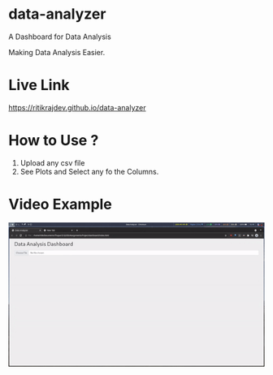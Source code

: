 # data-analyzer
A Dashboard for Data Analysis

Making Data Analysis Easier.

# Live Link
https://ritikrajdev.github.io/data-analyzer

# How to Use ?
1. Upload any csv file
2. See Plots and Select any fo the Columns.


# Video Example
![Demo](./demo.gif)

